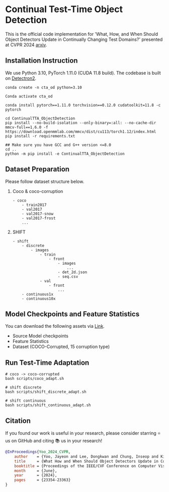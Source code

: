 # Continual Test-Time Object Detection

This is the official code implementation for 'What, How, and When Should Object Detectors Update in Continually Changing Test Domains?' presented at CVPR 2024 [arxiv](https://arxiv.org/abs/2312.08875).


## Installation Instruction
We use Python 3.10, PyTorch 1.11.0 (CUDA 11.8 build).
The codebase is built on [Detectron2](https://github.com/facebookresearch/detectron2).

```angular2
conda create -n cta_od python=3.10 

Conda activate cta_od

conda install pytorch==1.11.0 torchvision==0.12.0 cudatoolkit=11.8 -c pytorch

cd ContinualTTA_ObjectDetection
pip install --no-build-isolation --only-binary=:all: --no-cache-dir mmcv-full==1.6.0 -f https://download.openmmlab.com/mmcv/dist/cu113/torch1.12/index.html
pip install -r requirements.txt

## Make sure you have GCC and G++ version <=8.0
cd ..
python -m pip install -e ContinualTTA_ObjectDetection

```
## Dataset Preparation

Please follow dataset structure below.

1. Coco & coco-corruption
    ```
    - coco
        - train2017
        - val2017
        - val2017-snow
        - val2017-frost
        ...
    ```

2. SHIFT
    ```
    - shift
        - discrete
            - images
                - train
                    - front
                        - images
                            ...
                        - det_2d.json
                        - seq.csv
                - val
                    - front
                        ...
        - continuous1x
        - continuous10x
    ```

## Model Checkpoints and Feature Statistics

You can download the following assets via [Link](https://drive.google.com/drive/folders/1CrsCu2eJ0ShuVgWsiFYYIyaG9-AE0qu8?usp=drive_link).
- Source Model checkpoints
- Feature Statistics
- Dataset (COCO-Corrupted, 15 corruption type)

## Run Test-Time Adaptation
```angular2
# coco -> coco-corrupted
bash scripts/coco_adapt.sh

# shift discrete
bash scripts/shift_discrete_adapt.sh

# shift continuous
bash scripts/shift_continuous_adapt.sh

```

## Citation

If you found our work is useful in your research, please consider starring ⭐ us on GitHub and citing 📚 us in your research!

```bibtex
@InProceedings{Yoo_2024_CVPR,
    author    = {Yoo, Jayeon and Lee, Dongkwan and Chung, Inseop and Kim, Donghyun and Kwak, Nojun},
    title     = {What How and When Should Object Detectors Update in Continually Changing Test Domains?},
    booktitle = {Proceedings of the IEEE/CVF Conference on Computer Vision and Pattern Recognition (CVPR)},
    month     = {June},
    year      = {2024},
    pages     = {23354-23363}
}
```
